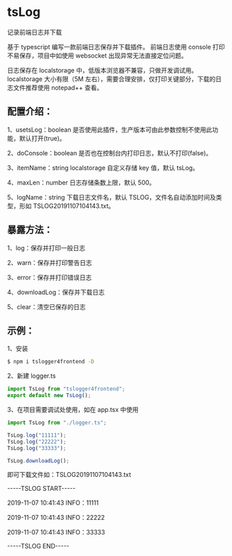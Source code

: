 # tsLog

记录前端日志并下载

基于 typescript 编写一款前端日志保存并下载插件。
前端日志使用 console 打印不易保存，项目中如使用 websocket 出现异常无法直接定位问题。

日志保存在 localstorage 中，低版本浏览器不兼容，只做开发调试用。
localstorage 大小有限（5M 左右），需要合理安排，仅打印关键部分，下载的日志文件推荐使用 notepad++ 查看。

## 配置介绍：

1、usetsLog：boolean
是否使用此插件，生产版本可由此参数控制不使用此功能，默认打开(true)。

2、doConsole：boolean
是否也在控制台内打印日志，默认不打印(false)。

3、itemName：string
localstorage 自定义存储 key 值，默认 tsLog。

4、maxLen：number
日志存储条数上限，默认 500。

5、logName：string
下载日志文件名，默认 TSLOG，文件名自动添加时间及类型，形如 TSLOG20191107104143.txt。

## 暴露方法：

1、log：保存并打印一般日志

2、warn：保存并打印警告日志

3、error：保存并打印错误日志

4、downloadLog：保存并下载日志

5、clear：清空已保存的日志

## 示例：

1、安装

```bash
$ npm i tslogger4frontend -D
```

2、新建 logger.ts

```js
import TsLog from "tslogger4frontend";
export default new TsLog();
```

3、在项目需要调试处使用，如在 app.tsx 中使用

```js
import TsLog from "./logger.ts";

TsLog.log("11111");
TsLog.log("22222");
TsLog.log("33333");

TsLog.downloadLog();
```

即可下载文件如：TSLOG20191107104143.txt

-----TSLOG START-----

2019-11-07 10:41:43 INFO：11111

2019-11-07 10:41:43 INFO：22222

2019-11-07 10:41:43 INFO：33333

-----TSLOG END-----
